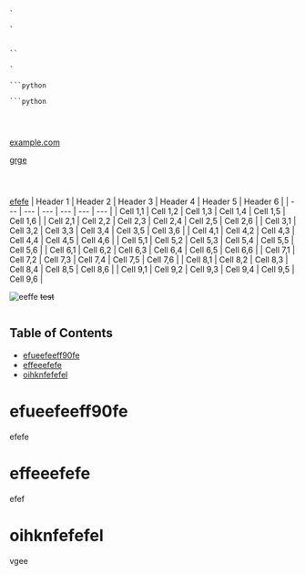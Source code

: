 ```

`

`

```
```

``

`

```python

```python

```

```typescript

```

```typescript

```


```html

```


[example.com](https://example.com)

[grge](ref.com)

```r

```


```typescript

```

```typescript

```

[efefe](efefe)
| Header 1 | Header 2 | Header 3 | Header 4 | Header 5 | Header 6 |
| --- | --- | --- | --- | --- | --- |
| Cell 1,1 | Cell 1,2 | Cell 1,3 | Cell 1,4 | Cell 1,5 | Cell 1,6 |
| Cell 2,1 | Cell 2,2 | Cell 2,3 | Cell 2,4 | Cell 2,5 | Cell 2,6 |
| Cell 3,1 | Cell 3,2 | Cell 3,3 | Cell 3,4 | Cell 3,5 | Cell 3,6 |
| Cell 4,1 | Cell 4,2 | Cell 4,3 | Cell 4,4 | Cell 4,5 | Cell 4,6 |
| Cell 5,1 | Cell 5,2 | Cell 5,3 | Cell 5,4 | Cell 5,5 | Cell 5,6 |
| Cell 6,1 | Cell 6,2 | Cell 6,3 | Cell 6,4 | Cell 6,5 | Cell 6,6 |
| Cell 7,1 | Cell 7,2 | Cell 7,3 | Cell 7,4 | Cell 7,5 | Cell 7,6 |
| Cell 8,1 | Cell 8,2 | Cell 8,3 | Cell 8,4 | Cell 8,5 | Cell 8,6 |
| Cell 9,1 | Cell 9,2 | Cell 9,3 | Cell 9,4 | Cell 9,5 | Cell 9,6 |

![eeffe](22424)
~~test~~

```javascript

```

## Table of Contents

- [efueefeeff90fe](#efueefeeff90fe)
- [effeeefefe](#effeeefefe)
- [oihknfefefel](#oihknfefefel)

# efueefeeff90fe
efefe

# effeeefefe
efef

# oihknfefefel
vgee